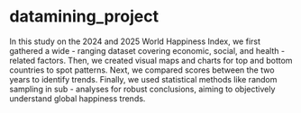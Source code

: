 # datamining_project
In this study on the 2024 and 2025 World Happiness Index, we first gathered a wide - ranging dataset covering economic, social, and health - related factors. Then, we created visual maps and charts for top and bottom countries to spot patterns. Next, we compared scores between the two years to identify trends. Finally, we used statistical methods like random sampling in sub - analyses for robust conclusions, aiming to objectively understand global happiness trends. 

